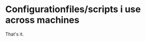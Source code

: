 Configurationfiles/scripts i use across machines
================================================

That's it.
